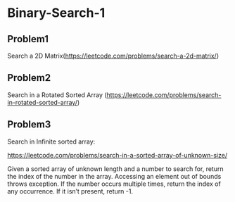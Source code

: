 # Binary-Search-1

## Problem1

Search a 2D Matrix(https://leetcode.com/problems/search-a-2d-matrix/)

## Problem2

Search in a Rotated Sorted Array (https://leetcode.com/problems/search-in-rotated-sorted-array/)

## Problem3

Search in Infinite sorted array:

https://leetcode.com/problems/search-in-a-sorted-array-of-unknown-size/

Given a sorted array of unknown length and a number to search for, return the index of the number in the array. Accessing an element out of bounds throws exception. If the number occurs multiple times, return the index of any occurrence. If it isn’t present, return -1.
